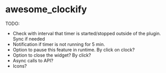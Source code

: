 # awesome_clockify

TODO:

- Check with interval that timer is started/stopped outside of the plugin. Sync if needed
- Notification if timer is not running for 5 min.
- Option to pause this feature in runtime. By click on clock?
- Option to close the widget? By click?
- Async calls to API?
- Icons?